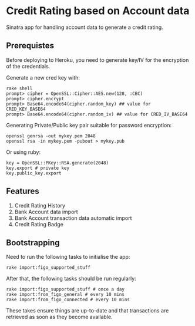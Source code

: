 Credit Rating based on Account data
===

Sinatra app for handling account data to generate a credit rating.

Prerequistes
---

Before deploying to Heroku, you need to generate key/IV for the encryption
of the credentials.

Generate a new cred key with:

    rake shell
    prompt> cipher = OpenSSL::Cipher::AES.new(128, :CBC)
    prompt> cipher.encrypt
    prompt> Base64.encode64(cipher.random_key) ## value for CRED_KEY_BASE64
    prompt> Base64.encode64(cipher.random_iv) ## value for CRED_IV_BASE64


Generating Private/Public key pair suitable for password encryption:

    openssl genrsa -out mykey.pem 2048
    openssl rsa -in mykey.pem -pubout > mykey.pub

Or using ruby:

    key = OpenSSL::PKey::RSA.generate(2048)
    key.export # private key
    key.public_key.export

Features
---

  1. Credit Rating History
  2. Bank Account data import
  3. Bank Account transaction data automatic import
  4. Credit Rating Badge


Bootstrapping
---

Need to run the following tasks to initialise the app:

    rake import:figo_supported_stuff

After that, the following tasks should be run regularly:

    rake import:figo_supported_stuff # once a day
    rake import:from_figo_general # every 10 mins
    rake import:from_figo_connected # every 10 mins

These takes ensure things are up-to-date and that transactions are
retrieved as soon as they become available.
